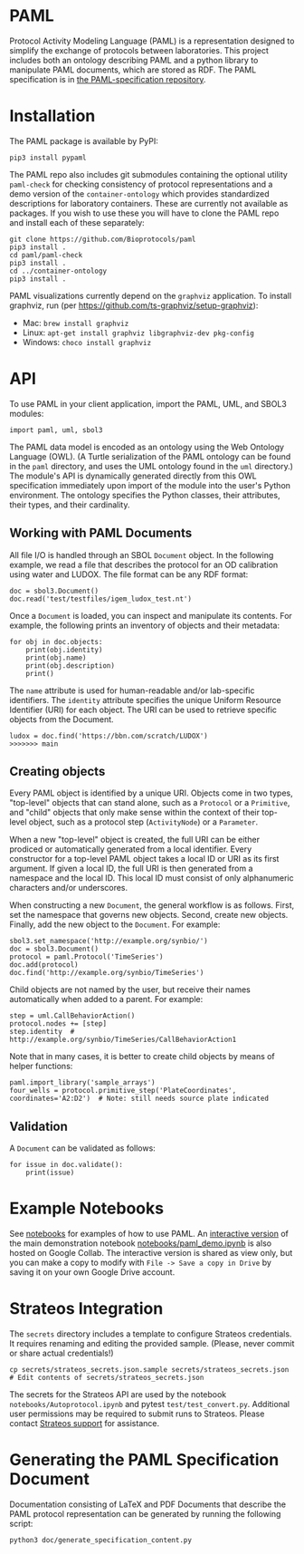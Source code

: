 # PAML
Protocol Activity Modeling Language (PAML) is a representation designed to simplify the exchange of protocols between laboratories. This project includes both an ontology describing PAML and a python library to manipulate PAML documents, which are stored as RDF.  The PAML specification is in [the PAML-specification repository](https://github.com/Bioprotocols/PAML-specification).

# Installation

The PAML package is available by PyPI:

```
pip3 install pypaml
```

The PAML repo also includes git submodules containing the optional utility `paml-check` for checking consistency of protocol representations and a demo version of the `container-ontology` which provides standardized descriptions for laboratory containers.  These are currently not available as packages.  If you wish to use these you will have to clone the PAML repo and install each of these separately:

```
git clone https://github.com/Bioprotocols/paml
pip3 install .
cd paml/paml-check
pip3 install .
cd ../container-ontology
pip3 install .
```

PAML visualizations currently depend on the `graphviz` application. To install graphviz, run (per https://github.com/ts-graphviz/setup-graphviz):
* Mac: `brew install graphviz`
* Linux: `apt-get install graphviz libgraphviz-dev pkg-config`
* Windows: `choco install graphviz`

# API

To use PAML in your client application, import the PAML, UML, and SBOL3 modules:
```
import paml, uml, sbol3
```

The PAML data model is encoded as an ontology using the Web Ontology Language (OWL). (A Turtle serialization of the PAML ontology can be found in the `paml` directory, and uses the UML ontology found in the `uml` directory.) The module's API is dynamically generated directly from this OWL specification immediately upon import of the module into the user's Python environment. The ontology specifies the Python classes, their attributes, their types, and their cardinality.

## Working with PAML Documents

All file I/O is handled through an SBOL `Document` object. In the following example, we read a file that describes the protocol for an OD calibration using water and LUDOX. The file format can be any RDF format:

```
doc = sbol3.Document()
doc.read('test/testfiles/igem_ludox_test.nt')
```

Once a `Document` is loaded, you can inspect and manipulate its contents. For example, the following prints an inventory of objects and their metadata:

```
for obj in doc.objects:
    print(obj.identity)
    print(obj.name)
    print(obj.description)
    print()
```

The `name` attribute is used for human-readable and/or lab-specific identifiers. The `identity` attribute specifies the unique Uniform Resource Identifier (URI) for each object. The URI can be used to retrieve specific objects from the Document.

```
ludox = doc.find('https://bbn.com/scratch/LUDOX')
>>>>>>> main
```

## Creating objects

Every PAML object is identified by a unique URI. Objects come in two types, "top-level" objects that can stand alone, such as a `Protocol` or a `Primitive`, and "child" objects that only make sense within the context of their top-level object, such as a protocol step (`ActivityNode`) or a `Parameter`.

When a new "top-level" object is created, the full URI can be either prodiced or automatically generated from a local identifier. Every constructor for a top-level PAML object takes a local ID or URI as its first argument. If given a local ID, the full URI is then generated from a namespace and the local ID. This local ID must consist of only alphanumeric characters and/or underscores.

When constructing a new `Document`, the general workflow is as follows. First, set the namespace that governs new objects. Second, create new objects. Finally, add the new object to the `Document`.  For example:

```
sbol3.set_namespace('http://example.org/synbio/')
doc = sbol3.Document()
protocol = paml.Protocol('TimeSeries')
doc.add(protocol)
doc.find('http://example.org/synbio/TimeSeries')
```

Child objects are not named by the user, but receive their names automatically when added to a parent. For example:
```
step = uml.CallBehaviorAction()
protocol.nodes += [step]
step.identity  # http://example.org/synbio/TimeSeries/CallBehaviorAction1
```

Note that in many cases, it is better to create child objects by means of helper functions:

```
paml.import_library('sample_arrays')
four_wells = protocol.primitive_step('PlateCoordinates', coordinates='A2:D2')  # Note: still needs source plate indicated
```

## Validation

A `Document` can be validated as follows:

```
for issue in doc.validate():
    print(issue)
```

# Example Notebooks

See [notebooks](https://github.com/Bioprotocols/paml/tree/main/notebooks) for examples of how to use PAML.  An [interactive version](https://colab.research.google.com/drive/1WPvQ0REjHMEsginxXMj1ewqfFHZqSyM8?usp=sharing) of the main demonstration notebook [notebooks/paml_demo.ipynb](https://github.com/Bioprotocols/paml/tree/main/notebooks/paml_demo.ipynb) is also hosted on Google Collab.   The interactive version is shared as view only, but you can make a copy to modify with `File -> Save a copy in Drive` by saving it on your own Google Drive account.

# Strateos Integration
The `secrets` directory includes a template to configure Strateos credentials.  It requires renaming and editing the provided sample. (Please, never commit or share actual credentials!)
```
cp secrets/strateos_secrets.json.sample secrets/strateos_secrets.json
# Edit contents of secrets/strateos_secrets.json
```
The secrets for the Strateos API are used by the notebook `notebooks/Autoprotocol.ipynb` and pytest `test/test_convert.py`.  Additional user permissions may be required to submit runs to Strateos.  Please contact [Strateos support](https://strateos.com/contact-us/) for assistance.

# Generating the PAML Specification Document

Documentation consisting of LaTeX and PDF Documents that describe the PAML protocol representation can be generated by running the following script:

```
python3 doc/generate_specification_content.py
```
